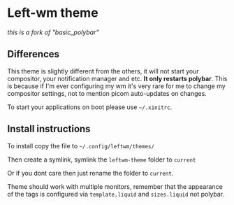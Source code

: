 # Left-wm theme

*this is a fork of "basic_polybar"*

## Differences
This theme is slightly different from the others, it will not start your compositor, your notification manager and etc. **It only restarts polybar**. This is because if I'm ever configuring my wm it's very rare for me to change my compositor settings, not to mention picom auto-updates on changes.

To start your applications on boot please use `~/.xinitrc`.

## Install instructions
To install copy the file to `~/.config/leftwm/themes/`

Then create a symlink, symlink the `leftwm-theme` folder to `current`

Or if you dont care then just rename the folder to `current`.

Theme should work with multiple monitors, remember that the appearance of the tags is configured via `template.liquid` and `sizes.liquid` not polybar.
